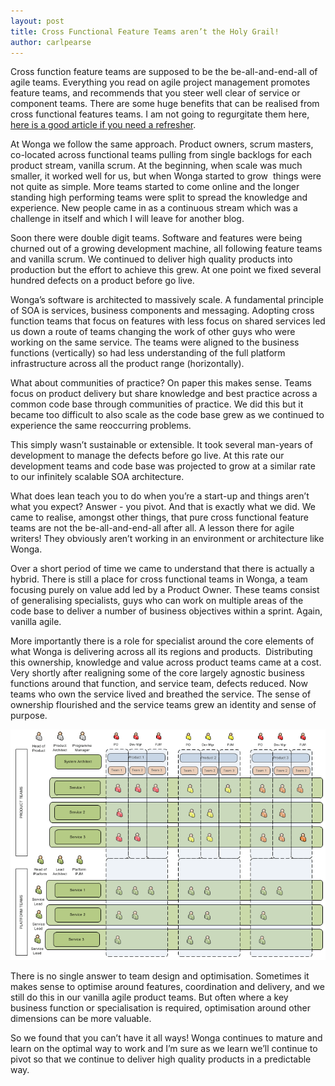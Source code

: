 ```yaml
---
layout: post
title: Cross Functional Feature Teams aren’t the Holy Grail!
author: carlpearse
---
```

Cross function feature teams are supposed to be the be-all-and-end-all of agile teams. Everything you read on agile project management promotes feature teams, and recommends that you steer well clear of service or component teams. There are some huge benefits that can be realised from cross functional features teams. I am not going to regurgitate them here, [here is a good article if you need a refresher](http://featureteamprimer.org/).

At Wonga we follow the same approach. Product owners, scrum masters, co-located across functional teams pulling from single backlogs for each product stream, vanilla scrum. At the beginning, when scale was much smaller, it worked well for us, but when Wonga started to grow &nbsp;things were not quite as simple. More teams started to come online and the longer standing high performing teams were split to spread the knowledge and experience. New people came in as a continuous stream which was a challenge in itself and which I will leave for another blog.

Soon there were double digit teams. Software and features were being churned out of a growing development machine, all following feature teams and vanilla scrum. We continued to deliver high quality products into production but the effort to achieve this grew. At one point we fixed several hundred defects on a product before go live.

Wonga’s software is architected to massively scale. A fundamental principle of SOA is services, business components and messaging. Adopting cross function teams that focus on features with less focus on shared services led us down a route of teams changing the work of other guys who were working on the same service. The teams were aligned to the business functions (vertically) so had less understanding of the full platform infrastructure across all the product range (horizontally).

What about communities of practice? On paper this makes sense. Teams focus on product delivery but share knowledge and best practice across a common code base through communities of practice. We did this but it became too difficult to also scale as the code base grew as we continued to experience the same reoccurring problems.

This simply wasn’t sustainable or extensible. It took several man-years of development to manage the defects before go live. At this rate our development teams and code base was projected to grow at a similar rate to our infinitely scalable SOA architecture.

What does lean teach you to do when you’re a start-up and things aren’t what you expect? Answer - you pivot. And that is exactly what we did. We came to realise, amongst other things, that pure cross functional feature teams are not the be-all-and-end-all after all. A lesson there for agile writers! They obviously aren’t working in an environment or architecture like Wonga.

Over a short period of time we came to understand that there is actually a hybrid. There is still a place for cross functional teams in Wonga, a team focusing purely on value add led by a Product Owner. These teams consist of generalising specialists, guys who can work on multiple areas of the code base to deliver a number of business objectives within a sprint. Again, vanilla agile.

More importantly there is a role for specialist around the core elements of what Wonga is delivering across all its regions and products.&nbsp; Distributing this ownership, knowledge and value across product teams came at a cost.&nbsp; Very shortly after realigning some of the core largely agnostic business functions around that function, and service team, defects reduced. Now teams who own the service lived and breathed the service. The sense of ownership flourished and the service teams grew an identity and sense of purpose.

![Division of product and service teams](/images/2014-07-08-cross-functional-feature-teams-arent-the-holy-grail/Blog-image1.png)

There is no single answer to team design and optimisation. Sometimes it makes sense to optimise around features, coordination and delivery, and we still do this in our vanilla agile product teams. But often where a key business function or specialisation is required, optimisation around other dimensions can be more valuable.

So we found that you can’t have it all ways! Wonga continues to mature and learn on the optimal way to work and I’m sure as we learn we’ll continue to pivot so that we continue to deliver high quality products in a predictable way.
